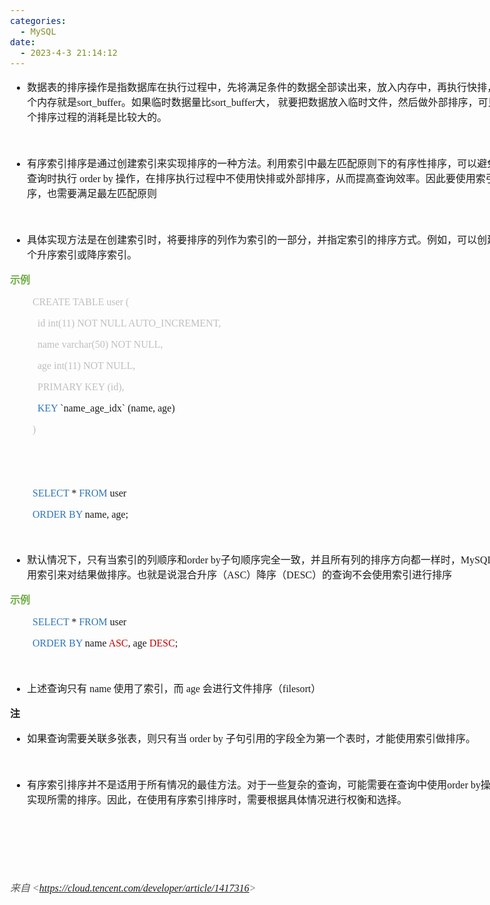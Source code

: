 ```yaml
---
categories:
  - MySQL
date:
  - 2023-4-3 21:14:12
---
```


<body lang=zh-CN style='font-family:"Microsoft YaHei UI";font-size:12.0pt'>
<!--StartFragment-->

<div style='direction:ltr;border-width:100%'>

<div style='direction:ltr;margin-top:0in;margin-left:0in;width:8.4437in'>

<div style='direction:ltr;margin-top:0in;margin-left:0in;width:8.4437in'>

<ul type=disc style='direction:ltr;unicode-bidi:embed;margin-top:0in;
 margin-bottom:0in'>
 <li style='margin-top:0;margin-bottom:0;vertical-align:middle'><span
     style='font-family:"Microsoft YaHei UI";font-size:12.0pt'>数据表的排序操作是指数据库在执行过程中，先将满足条件的数据全部读出来，放入内存中，再执行快排，这个内存就是</span><span
     style='font-family:"Comic Sans MS";font-size:12.0pt'>sort_buffer</span><span
     style='font-family:"Microsoft YaHei UI";font-size:12.0pt'>。如果临时数据量比</span><span
     style='font-family:"Comic Sans MS";font-size:12.0pt'>sort_buffer</span><span
     style='font-family:"Microsoft YaHei UI";font-size:12.0pt'>大，
     就要把数据放入临时文件，然后做外部排序，可见这个排序过程的消耗是比较大的。</span></li>
</ul>

<p style='margin-left:.375in;font-family:"Comic Sans MS";font-size:
12.0pt'>&nbsp;</p>

<ul type=disc style='direction:ltr;unicode-bidi:embed;margin-top:0in;
 margin-bottom:0in'>
 <li style='margin-top:0;margin-bottom:0;vertical-align:middle'><span
     style='font-family:"Microsoft YaHei UI";font-size:12.0pt'>有序索引排序是通过创建索引来实现排序的一种方法。利用索引中最左匹配原则下的有序性排序，可以避免在查询时执行</span><span
     style='font-family:"Comic Sans MS";font-size:12.0pt'> order by </span><span
     style='font-family:"Microsoft YaHei UI";font-size:12.0pt'>操作，在排序执行过程中不使用快排或外部排序，从而提高查询效率。因此要使用索引排序，也需要满足最左匹配原则</span></li>
</ul>

<p style='margin-left:.375in;font-family:"Comic Sans MS";font-size:
12.0pt'>&nbsp;</p>

<ul type=disc style='direction:ltr;unicode-bidi:embed;margin-top:0in;
 margin-bottom:0in'>
 <li style='margin-top:0;margin-bottom:0;vertical-align:middle'><span
     style='font-family:"Microsoft YaHei UI";font-size:12.0pt'>具体实现方法是在创建索引时，将要排序的列作为索引的一部分，并指定索引的排序方式。例如，可以创建一个升序索引或降序索引。</span></li>
</ul>

<p style='font-family:"Microsoft YaHei UI";font-size:12.0pt;
color:#70AD47'><span style='font-weight:bold'>示例</span></p>

<p style='margin-left:.375in;font-family:"Comic Sans MS";font-size:
12.0pt;color:#BFBFBF'>CREATE TABLE user (</p>

<p style='margin-left:.375in;font-family:"Comic Sans MS";font-size:
12.0pt;color:#BFBFBF'><span style='mso-spacerun:yes'>  </span>id int(11) NOT
NULL AUTO_INCREMENT,</p>

<p style='margin-left:.375in;font-family:"Comic Sans MS";font-size:
12.0pt;color:#BFBFBF'><span style='mso-spacerun:yes'>  </span>name varchar(50)
NOT NULL,</p>

<p style='margin-left:.375in;font-family:"Comic Sans MS";font-size:
12.0pt;color:#BFBFBF'><span style='mso-spacerun:yes'>  </span>age int(11) NOT
NULL,</p>

<p style='margin-left:.375in;font-family:"Comic Sans MS";font-size:
12.0pt;color:#BFBFBF'><span style='mso-spacerun:yes'>  </span>PRIMARY KEY (id),</p>

<p style='margin-left:.375in;font-family:"Comic Sans MS";font-size:
12.0pt'><span lang=zh-CN><span style='mso-spacerun:yes'>  </span></span><span
style='color:#2E75B5' lang=zh-CN>KEY</span><span lang=zh-CN> `name_age_idx`
(name,</span><span lang=en-US> </span><span lang=zh-CN>age)</span></p>

<p style='margin-left:.375in;font-family:"Comic Sans MS";font-size:
12.0pt;color:#BFBFBF'>)</p>

<p style='margin-left:.375in;font-family:"Comic Sans MS";font-size:
12.0pt;color:#70AD47'>&nbsp;</p>

<p style='font-family:"Comic Sans MS";font-size:12.0pt;color:#70AD47'>&nbsp;</p>

<p style='margin-left:.375in;font-family:"Comic Sans MS";font-size:
12.0pt'><span style='color:#2E75B5'>SELECT</span> * <span style='color:#2E75B5'>FROM</span>
user</p>

<p style='margin-left:.375in;font-family:"Comic Sans MS";font-size:
12.0pt'><span style='color:#2E75B5'>ORDER BY</span> name, age;</p>

<p style='margin-left:.375in;font-family:"Comic Sans MS";font-size:
12.0pt'>&nbsp;</p>

<ul type=disc style='direction:ltr;unicode-bidi:embed;margin-top:0in;
 margin-bottom:0in'>
 <li style='margin-top:0;margin-bottom:0;vertical-align:middle'><span
     style='font-family:"Microsoft YaHei UI";font-size:12.0pt' lang=zh-CN>默认情况下，只有当索引的列顺序和</span><span
     style='font-family:"Comic Sans MS";font-size:12.0pt' lang=zh-CN>order by</span><span
     style='font-family:"Microsoft YaHei UI";font-size:12.0pt' lang=zh-CN>子句顺序完全一致，并且所有列的排序方向都一样时，</span><span
     style='font-family:"Comic Sans MS";font-size:12.0pt' lang=zh-CN>MySQL</span><span
     style='font-family:"Microsoft YaHei UI";font-size:12.0pt' lang=zh-CN>才能用索引来对结果做排序。也就是说混合升序（</span><span
     style='font-family:"Comic Sans MS";font-size:12.0pt' lang=en-US>ASC</span><span
     style='font-family:"Microsoft YaHei UI";font-size:12.0pt' lang=zh-CN>）降序（</span><span
     style='font-family:"Comic Sans MS";font-size:12.0pt' lang=en-US>DESC</span><span
     style='font-family:"Microsoft YaHei UI";font-size:12.0pt' lang=zh-CN>）的查询不会使用索引进行排序</span></li>
</ul>

<p style='font-family:"Microsoft YaHei UI";font-size:12.0pt;
color:#70AD47'><span style='font-weight:bold'>示例</span></p>

<p style='margin-left:.375in;font-family:"Comic Sans MS";font-size:
12.0pt'><span style='color:#2E75B5'>SELECT</span> * <span style='color:#2E75B5'>FROM</span>
user</p>

<p style='margin-left:.375in;font-family:"Comic Sans MS";font-size:
12.0pt'><span style='color:#2E75B5' lang=zh-CN>ORDER BY</span><span lang=zh-CN>
name</span><span style='color:#C00000' lang=en-US> ASC</span><span lang=zh-CN>,
age</span><span lang=en-US> </span><span style='color:#C00000' lang=en-US>DESC</span><span
lang=zh-CN>;</span></p>

<p style='margin-left:.375in;font-family:"Comic Sans MS";font-size:
12.0pt'>&nbsp;</p>

<ul type=disc style='direction:ltr;unicode-bidi:embed;margin-top:0in;
 margin-bottom:0in'>
 <li style='margin-top:0;margin-bottom:0;vertical-align:middle'><span
     style='font-family:"Microsoft YaHei UI";font-size:12.0pt' lang=zh-CN>上述查询只有</span><span
     style='font-family:"Comic Sans MS";font-size:12.0pt' lang=en-US> name </span><span
     style='font-family:"Microsoft YaHei UI";font-size:12.0pt' lang=zh-CN>使用了索引，而</span><span
     style='font-family:"Comic Sans MS";font-size:12.0pt' lang=en-US> age </span><span
     style='font-family:"Microsoft YaHei UI";font-size:12.0pt' lang=zh-CN>会进行文件排序（</span><span
     style='font-family:"Comic Sans MS";font-size:12.0pt' lang=en-US>filesort</span><span
     style='font-family:"Microsoft YaHei UI";font-size:12.0pt' lang=zh-CN>）</span></li>
</ul>

<p style='font-family:"Microsoft YaHei UI";font-size:12.0pt'><span
style='font-weight:bold'>注</span></p>

<ul type=disc style='direction:ltr;unicode-bidi:embed;margin-top:0in;
 margin-bottom:0in'>
 <li style='margin-top:0;margin-bottom:0;vertical-align:middle'><span
     style='font-family:"Microsoft YaHei UI";font-size:12.0pt' lang=zh-CN>如果查询需要关联多张表，则只有当</span><span
     style='font-family:"Comic Sans MS";font-size:12.0pt' lang=en-US> </span><span
     style='font-family:"Comic Sans MS";font-size:12.0pt' lang=zh-CN>order by</span><span
     style='font-family:"Comic Sans MS";font-size:12.0pt' lang=en-US> </span><span
     style='font-family:"Microsoft YaHei UI";font-size:12.0pt' lang=zh-CN>子句引用的字段全为第一个表时，才能使用索引做排序。</span></li>
</ul>

<p style='font-family:"Comic Sans MS";font-size:12.0pt'>&nbsp;</p>

<ul type=disc style='direction:ltr;unicode-bidi:embed;margin-top:0in;
 margin-bottom:0in'>
 <li style='margin-top:0;margin-bottom:0;vertical-align:middle'><span
     style='font-family:"Microsoft YaHei UI";font-size:12.0pt'>有序索引排序并不是适用于所有情况的最佳方法。对于一些复杂的查询，可能需要在查询中使用</span><span
     style='font-family:"Comic Sans MS";font-size:12.0pt'>order by</span><span
     style='font-family:"Microsoft YaHei UI";font-size:12.0pt'>操作来实现所需的排序。因此，在使用有序索引排序时，需要根据具体情况进行权衡和选择。</span></li>
</ul>

<p style='font-family:"Microsoft YaHei UI";font-size:12.0pt'>&nbsp;</p>

<p style='font-family:Calibri;font-size:11.0pt'>&nbsp;</p>

<p style='font-family:"Microsoft YaHei UI";font-size:12.0pt'>&nbsp;</p>

<p><cite style='font-size:12.0pt;color:#595959'><span
style='font-family:"Microsoft YaHei UI"'>来自</span><span style='font-family:
"Comic Sans MS"'> &lt;</span><a
href="https://cloud.tencent.com/developer/article/1417316"><span
style='font-family:"Comic Sans MS"'>https://cloud.tencent.com/developer/article/1417316</span></a><span
style='font-family:"Comic Sans MS"'>&gt; </span></cite></p>

</div>

</div>

</div>

<!--EndFragment-->
</body>
